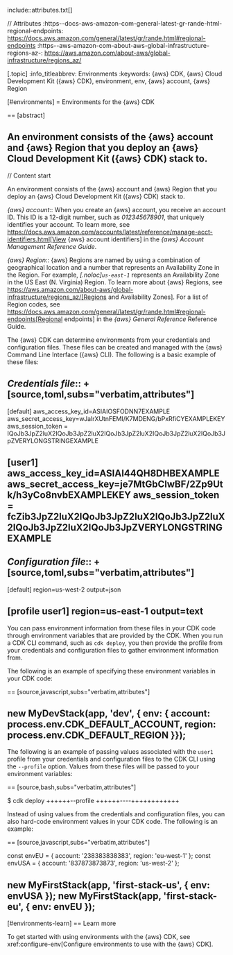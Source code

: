 include::attributes.txt[]

// Attributes
:https--docs-aws-amazon-com-general-latest-gr-rande-html-regional-endpoints: https://docs.aws.amazon.com/general/latest/gr/rande.html#regional-endpoints
:https--aws-amazon-com-about-aws-global-infrastructure-regions-az-: https://aws.amazon.com/about-aws/global-infrastructure/regions_az/

[.topic]
:info_titleabbrev: Environments
:keywords: \{aws} CDK, \{aws} Cloud Development Kit (\{aws} CDK), environment, env, \{aws} account, \{aws} Region

[#environments]
= Environments for the \{aws} CDK

== [abstract]

An environment consists of the \{aws} account and \{aws} Region that you deploy an \{aws} Cloud Development Kit (\{aws} CDK) stack to.
--

// Content start

An environment consists of the \{aws} account and \{aws} Region that you deploy an \{aws} Cloud Development Kit (\{aws} CDK) stack to.

_\{aws} account_::
When you create an \{aws} account, you receive an account ID. This ID is a 12-digit number, such as *012345678901*, that uniquely identifies your account. To learn more, see https://docs.aws.amazon.com/accounts/latest/reference/manage-acct-identifiers.html[View \{aws} account identifiers] in the _\{aws} Account Management Reference Guide_.

_\{aws} Region_::
\{aws} Regions are named by using a combination of geographical location and a number that represents an Availability Zone in the Region. For example, _[.noloc]`us-east-1`_ represents an Availability Zone in the US East (N. Virginia) Region. To learn more about \{aws} Regions, see https://aws.amazon.com/about-aws/global-infrastructure/regions_az/[Regions and Availability Zones]. For a list of Region codes, see https://docs.aws.amazon.com/general/latest/gr/rande.html#regional-endpoints[Regional endpoints] in the _\{aws} General Reference_ Reference Guide.

The \{aws} CDK can determine environments from your credentials and configuration files. These files can be created and managed with the \{aws} Command Line Interface (\{aws} CLI). The following is a basic example of these files:

_Credentials file_::
+
[source,toml,subs="verbatim,attributes"]
---
[default]
aws_access_key_id=ASIAIOSFODNN7EXAMPLE
aws_secret_access_key=wJalrXUtnFEMI/K7MDENG/bPxRfiCYEXAMPLEKEY
aws_session_token = IQoJb3JpZ2luX2IQoJb3JpZ2luX2IQoJb3JpZ2luX2IQoJb3JpZ2luX2IQoJb3JpZVERYLONGSTRINGEXAMPLE

[user1]
aws_access_key_id=ASIAI44QH8DHBEXAMPLE
aws_secret_access_key=je7MtGbClwBF/2Zp9Utk/h3yCo8nvbEXAMPLEKEY
aws_session_token = fcZib3JpZ2luX2IQoJb3JpZ2luX2IQoJb3JpZ2luX2IQoJb3JpZ2luX2IQoJb3JpZVERYLONGSTRINGEXAMPLE
---

_Configuration file_::
+
[source,toml,subs="verbatim,attributes"]
---
[default]
region=us-west-2
output=json

[profile user1]
region=us-east-1
output=text
---

You can pass environment information from these files in your CDK code through environment variables that are provided by the CDK. When you run a CDK  CLI command, such as `cdk deploy`, you then provide the profile from your credentials and configuration files to gather environment information from.

The following is an example of specifying these environment variables in your CDK code:

== [source,javascript,subs="verbatim,attributes"]

new MyDevStack(app, 'dev', {
  env: {
    account: process.env.CDK_DEFAULT_ACCOUNT,
    region: process.env.CDK_DEFAULT_REGION
}});
---

The following is an example of passing values associated with the  `user1` profile from your credentials and configuration files to the CDK CLI using the  `--profile` option. Values from these files will be passed to your environment variables:

== [source,bash,subs="verbatim,attributes"]

$ cdk deploy +++<myStack>+++--profile +++<user1>+++----+++</user1>++++++</myStack>+++

Instead of using values from the credentials and configuration files, you can also hard-code environment values in your CDK code. The following is an example:

== [source,javascript,subs="verbatim,attributes"]

const envEU = { account: '238383838383', region: 'eu-west-1' };
const envUSA = { account: '837873873873', region: 'us-west-2' };

new MyFirstStack(app, 'first-stack-us', { env: envUSA });
new MyFirstStack(app, 'first-stack-eu', { env: envEU });
---

[#environments-learn]
== Learn more

To get started with using environments with the \{aws} CDK, see  xref:configure-env[Configure environments to use with the \{aws} CDK].
